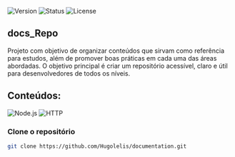 ![Version](https://img.shields.io/badge/version-v1.0.0-blue.svg) ![Status](https://img.shields.io/badge/status-in%20progress-yellow.svg) ![License](https://img.shields.io/badge/license-MIT-green.svg)

## docs_Repo
Projeto com objetivo de organizar conteúdos que sirvam como referência para estudos, além de promover boas práticas em cada uma das áreas abordadas. O objetivo principal é criar um repositório acessível, claro e útil para desenvolvedores de todos os níveis.

## Conteúdos: 
![Node.js](https://img.shields.io/badge/Node.js-339933?style=for-the-badge&logo=node.js&logoColor=white) ![HTTP](https://img.shields.io/badge/HTTP-%23000000.svg?style=for-the-badge&logo=protocols&logoColor=white)


### Clone o repositório
```bash
git clone https://github.com/Hugolelis/documentation.git
```
